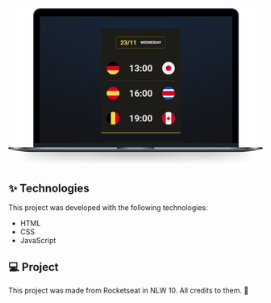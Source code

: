 <div align="center">
  <img src=".github/layout.png" alt="Layout" title="Layout" />
</div>

## ✨ Technologies 

This project was developed with the following technologies:

- HTML
- CSS
- JavaScript

## 💻 Project

This project was made from Rocketseat in NLW 10. All credits to them. 🎉
